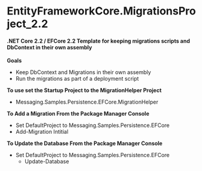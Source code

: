 EntityFrameworkCore.MigrationsProject_2.2
=======

#### .NET Core 2.2 / EFCore 2.2 Template for keeping migrations scripts and DbContext in their own assembly

**Goals**

   * Keep DbContext and Migrations in their own assembly
   * Run the migrations as part of a deployment script

**To use set the Startup Project to the MigrationHelper Project**

  * Messaging.Samples.Persistence.EFCore.MigrationHelper

**To Add a Migration From the Package Manager Console**

  * Set DefaultProject to Messaging.Samples.Persistence.EFCore
  * Add-Migration Intitial

**To Update the Database  From the Package Manager Console**

  * Set DefaultProject to Messaging.Samples.Persistence.EFCore
	* Update-Database
